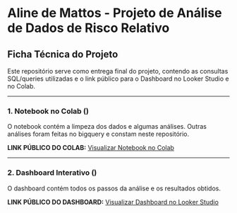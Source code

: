 # Aline de Mattos - Projeto de Análise de Dados de Risco Relativo

## Ficha Técnica do Projeto

Este repositório serve como entrega final do projeto, contendo as consultas SQL/queries utilizadas e o link público para o Dashboard no Looker Studio e no Colab.

---

### 1. Notebook no Colab ()

O notebook contém a limpeza dos dados e algumas análises. Outras análises foram feitas no bigquery e constam neste repositório.

**LINK PÚBLICO DO COLAB:**
[Visualizar Notebook no Colab](https://colab.research.google.com/drive/1D61f0YwfyqLLObI3lWxN1FBK_0k5MRy5?usp=sharing)

---

### 2. Dashboard Interativo ()

O dashboard contém todos os passos da análise e os resultados obtidos.

**LINK PÚBLICO DO DASHBOARD:**
[Visualizar Dashboard no Looker Studio](https://lookerstudio.google.com/reporting/0a0f45e8-1306-43de-b96a-edbfb9a6a456)


